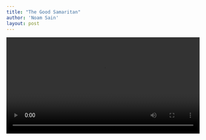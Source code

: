 ```yaml
---
title: "The Good Samaritan"
author: 'Noam Sain'
layout: post
---
```


<video controls width="100%" src="/assets/2020/2020-07-Good-Samaritan-stops-van.mp4" title="The Good Samaritan"></video>
